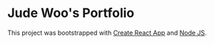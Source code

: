 # Jude Woo's Portfolio

This project was bootstrapped with [Create React App](https://github.com/facebook/create-react-app) and [Node JS](https://nodejs.org/en/).
